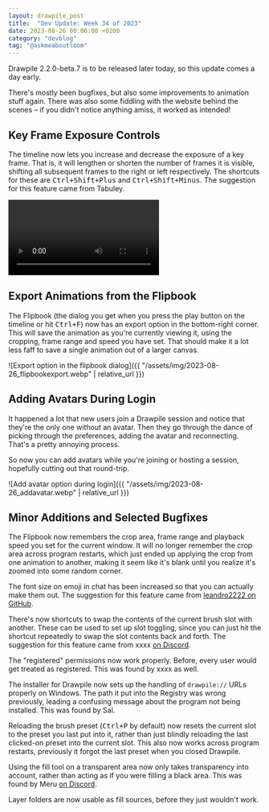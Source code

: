 ```yaml
---
layout: drawpile_post
title:  "Dev Update: Week 34 of 2023"
date: 2023-08-26 00:00:00 +0200
category: "devblog"
tag: "@askmeaboutloom"
---
```

Drawpile 2.2.0-beta.7 is to be released later today, so this update comes a day early.

There's mostly been bugfixes, but also some improvements to animation stuff again. There was also some fiddling with the website behind the scenes – if you didn't notice anything amiss, it worked as intended!

## Key Frame Exposure Controls

The timeline now lets you increase and decrease the exposure of a key frame. That is, it will lengthen or shorten the number of frames it is visible, shifting all subsequent frames to the right or left respectively. The shortcuts for these are <kbd>Ctrl+Shift+Plus</kbd> and <kbd>Ctrl+Shift+Minus</kbd>. The suggestion for this feature came from Tabuley.

<video controls>
  <source src="{{ "/assets/vid/2023-08-26_keyframeexposure.mp4" | relative_url }}" type="video/mp4"/>
</video>

## Export Animations from the Flipbook

The Flipbook (the dialog you get when you press the play button on the timeline or hit <kbd>Ctrl+F</kbd>) now has an export option in the bottom-right corner. This will save the animation as you're currently viewing it, using the cropping, frame range and speed you have set. That should make it a lot less faff to save a single animation out of a larger canvas.

![Export option in the flipbook dialog]({{ "/assets/img/2023-08-26_flipbookexport.webp" | relative_url }})

## Adding Avatars During Login

It happened a lot that new users join a Drawpile session and notice that they're the only one without an avatar. Then they go through the dance of picking through the preferences, adding the avatar and reconnecting. That's a pretty annoying process.

So now you can add avatars while you're joining or hosting a session, hopefully cutting out that round-trip.

![Add avatar option during login]({{ "/assets/img/2023-08-26_addavatar.webp" | relative_url }})

## Minor Additions and Selected Bugfixes

The Flipbook now remembers the crop area, frame range and playback speed you set for the current window. It will no longer remember the crop area across program restarts, which just ended up applying the crop from one animation to another, making it seem like it's blank until you realize it's zoomed into some random corner.

The font size on emoji in chat has been increased so that you can actually make them out. The suggestion for this feature came from [leandro2222 on GitHub](https://github.com/drawpile/Drawpile/issues/1130#issuecomment-1685303686).

There's now shortcuts to swap the contents of the current brush slot with another. These can be used to set up slot toggling, since you can just hit the shortcut repeatedly to swap the slot contents back and forth. The suggestion for this feature came from xxxx [on Discord](https://discord.gg/M3yyMpC).

The "registered" permissions now work properly. Before, every user would get treated as registered. This was found by xxxx as well.

The installer for Drawpile now sets up the handling of `drawpile://` URLs properly on Windows. The path it put into the Registry was wrong previously, leading a confusing message about the program not being installed. This was found by Sal.

Reloading the brush preset (<kbd>Ctrl+P</kbd> by default) now resets the current slot to the preset you last put into it, rather than just blindly reloading the last clicked-on preset into the current slot. This also now works across program restarts, previously it forgot the last preset when you closed Drawpile.

Using the fill tool on a transparent area now only takes transparency into account, rather than acting as if you were filling a black area. This was found by Meru [on Discord](https://discord.gg/M3yyMpC).

Layer folders are now usable as fill sources, before they just wouldn't work.
